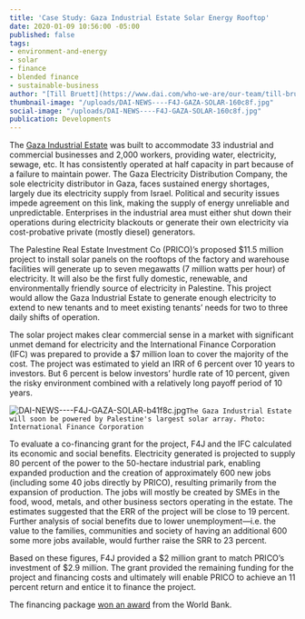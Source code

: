 ```yaml
---
title: 'Case Study: Gaza Industrial Estate Solar Energy Rooftop'
date: 2020-01-09 10:56:00 -05:00
published: false
tags:
- environment-and-energy
- solar
- finance
- blended finance
- sustainable-business
author: "[Till Bruett](https://www.dai.com/who-we-are/our-team/till-bruett)"
thumbnail-image: "/uploads/DAI-NEWS----F4J-GAZA-SOLAR-160c8f.jpg"
social-image: "/uploads/DAI-NEWS----F4J-GAZA-SOLAR-160c8f.jpg"
publication: Developments
---
```


The [Gaza Industrial Estate](https://www.piefza.ps/pfs/en/industrial-cities/gaza-industrial-estate-gie/) was built to accommodate 33 industrial and commercial businesses and 2,000 workers, providing water, electricity, sewage, etc. It has consistently operated at half capacity in part because of a failure to maintain power. The Gaza Electricity Distribution Company, the sole electricity distributor in Gaza, faces sustained energy shortages, largely due its electricity supply from Israel. Political and security issues impede agreement on this link, making the supply of energy unreliable and unpredictable. Enterprises in the industrial area must either shut down their operations during electricity blackouts or generate their own electricity via cost-probative private (mostly diesel) generators.  




The Palestine Real Estate Investment Co (PRICO)’s proposed $11.5 million project to install solar panels on the rooftops of the factory and warehouse facilities will generate up to seven megawatts (7 million watts per hour) of electricity. It will also be the first fully domestic, renewable, and environmentally friendly source of electricity in Palestine. This project would allow the Gaza Industrial Estate to generate enough electricity to extend to new tenants and to meet existing tenants’ needs for two to three daily shifts of operation. 

The solar project makes clear commercial sense in a market with significant unmet demand for electricity and the International Finance Corporation (IFC) was prepared to provide a $7 million loan to cover the majority of the cost. The project was estimated to yield an IRR of 6 percent over 10 years to investors. But 6 percent is below investors’ hurdle rate of 10 percent, given the risky environment combined with a relatively long payoff period of 10 years.

![DAI-NEWS----F4J-GAZA-SOLAR-b41f8c.jpg](/uploads/DAI-NEWS----F4J-GAZA-SOLAR-b41f8c.jpg)`The Gaza Industrial Estate will soon be powered by Palestine's largest solar array. Photo: International Finance Corporation`

To evaluate a co-financing grant for the project, F4J and the IFC calculated its economic and social benefits. Electricity generated is projected to supply 80 percent of the power to the 50-hectare industrial park, enabling expanded production and the creation of approximately 600 new jobs (including some 40 jobs directly by PRICO), resulting primarily from the expansion of production. The jobs will mostly be created by SMEs in the food, wood, metals, and other business sectors operating in the estate. The estimates suggested that the ERR of the project will be close to 19 percent. Further analysis of social benefits due to lower unemployment—i.e. the value to the families, communities and society of having an additional 600 some more jobs available, would further raise the SRR to 23 percent. 

Based on these figures, F4J provided a $2 million grant to match PRICO’s investment of $2.9 million. The grant provided the remaining funding for the project and financing costs and ultimately will enable PRICO to achieve an 11 percent return and entice it to finance the project.

The financing package [won an award](https://www.dai.com/news/dai-led-solar-financing-project-in-palestine-wins-excellence-award-from-world-bank) from the World Bank. 